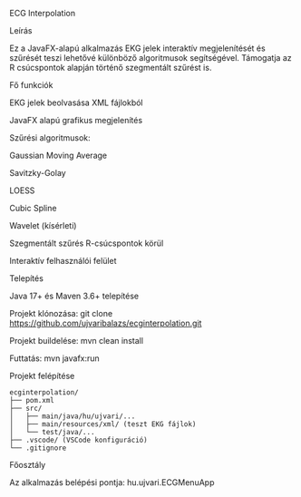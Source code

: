 ECG Interpolation

Leírás

Ez a JavaFX-alapú alkalmazás EKG jelek interaktív megjelenítését és szűrését teszi lehetővé különböző algoritmusok segítségével. Támogatja az R csúcspontok alapján történő szegmentált szűrést is.

Fő funkciók

EKG jelek beolvasása XML fájlokból

JavaFX alapú grafikus megjelenítés

Szűrési algoritmusok:

Gaussian Moving Average

Savitzky-Golay

LOESS

Cubic Spline

Wavelet (kísérleti)

Szegmentált szűrés R-csúcspontok körül

Interaktív felhasználói felület

Telepítés

Java 17+ és Maven 3.6+ telepítése

Projekt klónozása: git clone https://github.com/ujvaribalazs/ecginterpolation.git

Projekt buildelése: mvn clean install

Futtatás: mvn javafx:run

Projekt felépítése

```text
ecginterpolation/
├── pom.xml
├── src/
│   ├── main/java/hu/ujvari/...
│   ├── main/resources/xml/ (teszt EKG fájlok)
│   └── test/java/...
├── .vscode/ (VSCode konfiguráció)
└── .gitignore
```


Főosztály

Az alkalmazás belépési pontja: hu.ujvari.ECGMenuApp

